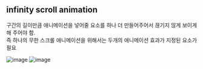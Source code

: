 ## infinity scroll animation
구간의 길이만큼 애니메이션을 넣어줄 요소를 하나 더 만들어주어서 끊기지 않게 보이게 해 주어야 함.   
즉 하나의 무한 스크롤 애니메이션을 위해서는 두개의 애니메이션 효과가 지정된 요소가 필요 

![image](https://github.com/chlangus/frontend-note/assets/139041897/599a4d0d-8193-487a-8adc-1f8f256fe660)
![image](https://github.com/chlangus/frontend-note/assets/139041897/7b7b62da-c76e-409a-925a-370eb1a1299b)
